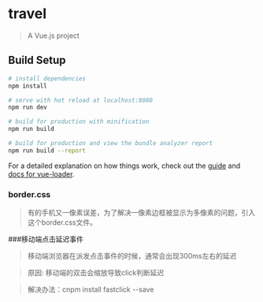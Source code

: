 # travel

> A Vue.js project

## Build Setup

``` bash
# install dependencies
npm install

# serve with hot reload at localhost:8080
npm run dev

# build for production with minification
npm run build

# build for production and view the bundle analyzer report
npm run build --report
```

For a detailed explanation on how things work, check out the [guide](http://vuejs-templates.github.io/webpack/) and [docs for vue-loader](http://vuejs.github.io/vue-loader).

### border.css
>有的手机又一像素误差，为了解决一像素边框被显示为多像素的问题，引入这个border.css文件。


###移动端点击延迟事件 
>移动端浏览器在派发点击事件的时候，通常会出现300ms左右的延迟
   
>原因: 移动端的双击会缩放导致click判断延迟

>解决办法：cnpm install fastclick --save
